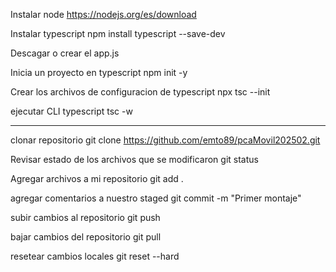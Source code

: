 Instalar node
https://nodejs.org/es/download

Instalar typescript
npm install typescript --save-dev

Descagar o crear el app.js

Inicia un proyecto en typescript 
npm init -y

Crear los archivos de configuracion de typescript 
npx tsc --init

ejecutar CLI typescript 
tsc -w

---------------------------------------------------------------------
clonar repositorio 
git clone https://github.com/emto89/pcaMovil202502.git

Revisar estado de los archivos que se modificaron 
git status 

Agregar archivos a mi repositorio 
git add .

agregar comentarios a nuestro staged
git commit -m "Primer montaje"

subir cambios al repositorio 
git push

bajar cambios del repositorio 
git pull

resetear cambios locales
git reset --hard 